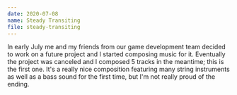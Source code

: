 ```yaml
---
date: 2020-07-08
name: Steady Transiting
file: steady-transiting
---
```


In early July me and my friends from our game development team decided to work on a future project and I started composing music for it. Eventually the project was canceled and I composed 5 tracks in the meantime; this is the first one. It's a really nice composition featuring many string instruments as well as a bass sound for the first time, but I'm not really proud of the ending. 
